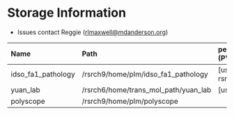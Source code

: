 # Storage Information

- Issues contact Reggie (rlmaxwell@mdanderson.org)

| Name                | Path                                  |   persistentVolumeClaim (PVC)  | Capacity     | Available  |
| :-------------------| :------------------------------------ | :----------------------------- | :----------- | :----------|
| idso_fa1_pathology  | /rsrch9/home/plm/idso_fa1_pathology   | [username]-gpu-rsrch9-home-plm | 280 TB       | 122 TB     |
| yuan_lab            | /rsrch6/home/trans_mol_path/yuan_lab  | [username]-gpu-lab             | 203 TB       | 41 TB      |
| polyscope           | /rsrch9/home/plm/polyscope            |                                |  16 TB       | 14.7 TB    |

